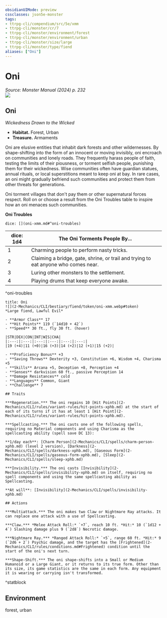 ```yaml
---
obsidianUIMode: preview
cssclasses: json5e-monster
tags:
- ttrpg-cli/compendium/src/5e/xmm
- ttrpg-cli/monster/cr/7
- ttrpg-cli/monster/environment/forest
- ttrpg-cli/monster/environment/urban
- ttrpg-cli/monster/size/large
- ttrpg-cli/monster/type/fiend
aliases: ["Oni"]
---
```

# Oni
*Source: Monster Manual (2024) p. 232*  
![](2-Mechanics/CLI/bestiary/fiend/img/oni.webp#right)

## Oni

*Wickedness Drawn to the Wicked*

- **Habitat.** Forest, Urban  
- **Treasure.** Armaments  

Oni are elusive entities that inhabit dark forests and other wildernesses. By shape-shifting into the form of an innocent or moving invisibly, oni encroach on communities and lonely roads. They frequently harass people of faith, testing the limits of their piousness, or torment selfish people, punishing them for their wickedness. Wise communities often have guardian statues, annual rituals, or local superstitions meant to keep oni at bay. In rare cases, an oni might gradually befriend such communities and protect them from other threats for generations.

Oni torment villages that don't pay them or other supernatural forces respect. Roll on or choose a result from the Oni Troubles table to inspire how an oni menaces such communities.

**Oni Troubles**

`dice: [](oni-xmm.md#^oni-troubles)`

| dice: 1d4 | The Oni Torments People By... |
|-----------|-------------------------------|
| 1 | Charming people to perform nasty tricks. |
| 2 | Claiming a bridge, gate, shrine, or trail and trying to eat anyone who comes near. |
| 3 | Luring other monsters to the settlement. |
| 4 | Playing drums that keep everyone awake. |
^oni-troubles

```ad-statblock
title: Oni
![](2-Mechanics/CLI/bestiary/fiend/token/oni-xmm.webp#token)
*Large fiend, Lawful Evil*

- **Armor Class** 17 
- **Hit Points** 119 (`14d10 + 42`) 
- **Speed** 30 ft., fly 30 ft. (hover)

|STR|DEX|CON|INT|WIS|CHA|
|:---:|:---:|:---:|:---:|:---:|:---:|
|19 (+4)|11 (+0)|16 (+3)|14 (+2)|12 (+1)|15 (+2)|

- **Proficiency Bonus** +3
- **Saving Throws** Dexterity +3, Constitution +6, Wisdom +4, Charisma +5
- **Skills** Arcana +5, Deception +8, Perception +4
- **Senses** darkvision 60 ft., passive Perception 14
- **Damage Resistances** cold
- **Languages** Common, Giant
- **Challenge** 7

## Traits

***Regeneration.*** The oni regains 10 [Hit Points](2-Mechanics/CLI/rules/variant-rules/hit-points-xphb.md) at the start of each of its turns if it has at least 1 [Hit Point](2-Mechanics/CLI/rules/variant-rules/hit-points-xphb.md).

***Spellcasting.*** The oni casts one of the following spells, requiring no Material components and using Charisma as the spellcasting ability (spell save DC 13):

**1/day each**: [Charm Person](2-Mechanics/CLI/spells/charm-person-xphb.md) (level 2 version), [Darkness](2-Mechanics/CLI/spells/darkness-xphb.md), [Gaseous Form](2-Mechanics/CLI/spells/gaseous-form-xphb.md), [Sleep](2-Mechanics/CLI/spells/sleep-xphb.md)

***Invisibility.*** The oni casts [Invisibility](2-Mechanics/CLI/spells/invisibility-xphb.md) on itself, requiring no spell components and using the same spellcasting ability as Spellcasting.

**At will**: [Invisibility](2-Mechanics/CLI/spells/invisibility-xphb.md)

## Actions

***Multiattack.*** The oni makes two Claw or Nightmare Ray attacks. It can replace one attack with a use of Spellcasting.

***Claw.*** *Melee Attack Roll:* `+7`, reach 10 ft. *Hit:* 10 (`1d12 + 4`) Slashing damage plus 9 (`2d8`) Necrotic damage.

***Nightmare Ray.*** *Ranged Attack Roll:* `+5`, range 60 ft. *Hit:* 9 (`2d6 + 2`) Psychic damage, and the target has the [Frightened](2-Mechanics/CLI/rules/conditions.md#Frightened) condition until the start of the oni's next turn.

***Shape-Shift.*** The oni shape-shifts into a Small or Medium Humanoid or a Large Giant, or it returns to its true form. Other than its size, its game statistics are the same in each form. Any equipment it is wearing or carrying isn't transformed.
```
^statblock

## Environment

forest, urban